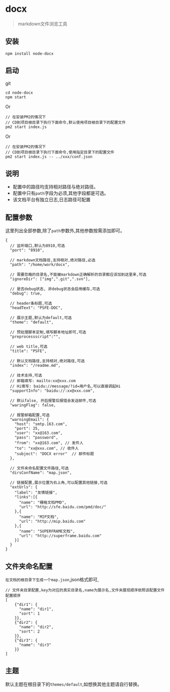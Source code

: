 # docx

> markdown文件浏览工具

## 安装

```
npm install node-docx
```

## 启动
git

```
cd node-docx
npm start
```
Or

```
// 在安装PM2的情况下 
// CD到项目根目录下执行下面命令,默认使用项目根目录下的配置文件
pm2 start index.js
```

Or

```
// 在安装PM2的情况下 
// CD到项目根目录下执行下面命令,使用指定目录下的配置文件
pm2 start index.js -- ../xxx/conf.json
```

## 说明

* 配置中的路径均支持相对路径与绝对路径。
* 配置中只有`path`字段为必须,其他字段都是可选。
* 该文档平台有独立日志,日志路径可配置

## 配置参数

这里列出全部参数,除了`path`参数外,其他参数按需添加即可。

```
{
  // 监听端口,默认为8910,可选
  "port": "8910",

  // markdown文档路径,支持相对,绝对路径,必选
  "path": "/home/work/docx",

  // 需要忽略的目录名,不能被markdown正确解析的目录都应该加到这里来,可选
  "ignoreDir": ["img",".git",".svn"],

  // 是否debug状态, 非debug状态会启用缓存,可选
  "debug": true,

  // header条标题,可选
  "headText": "PSFE-DOC",
  
  // 展示主题,默认为default,可选
  "theme": "default",
  
  // 预处理脚本定制,填写脚本地址即可,可选
  "preprocessscript":"",
    
  // web title,可选
  "title": "PSFE",

  // 默认文档路径,支持相对,绝对路径,可选
  "index": "/readme.md",
    
  // 技术支持,可选
  // 邮箱填写: mailto:xx@xxx.com
  // Hi填写: baidu://message/?id=用户名,可以直接调起Hi
  "supportInfo": "baidu://:xx@xxx.com",

  // 默认false, 开启报警后报错会发送邮件,可选
  "waringFlag": false,

  // 报警邮箱配置,可选
  "warningEmail": {
    "host": "smtp.163.com",
    "port": 25,
    "user": "xx@163.com",
    "pass": "password",
    "from": "xx@163.com", // 发件人
    "to": "xx@xxx.com", // 收件人
    "subject": "DOCX error"  // 邮件标题
  },
  
  // 文件夹命名配置文件路径,可选
  "dirsConfName": "map.json",

  // 链接配置,展示位置为右上角,可以配置其他链接,可选
  "extUrls": {
    "label": "友情链接",
    "links":[{
      "name": "栅格文档PMD",
      "url": "http://sfe.baidu.com/pmd/doc/"
    },{
      "name": "MIP文档",
      "url": "http://mip.baidu.com"
    },{
      "name": "SUPERFRAME文档",
      "url": "http://superframe.baidu.com"
    }]
  }
}

```

## 文件夹命名配置

`在文档的根目录下生成一个map.json`,json格式即可,

```
// 文件夹目录配置,key为对应的真实目录名,name为展示名,文件夹展现顺序依照该配置文件配置顺序
[
    {"dir1": {
      "name": "dir1",
      "sort": 1
    }},
    {"dir2": {
      "name": "dir2",
      "sort": 2
    }},
    {"dir3": {
      "name": "dir3"
    }}
]
```

## 主题

默认主题在根目录下的`themes/default`,如想换其他主题请自行替换。
